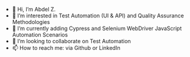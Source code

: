 - 👋 Hi, I’m Abdel Z.
- 👀 I’m interested in Test Automation (UI & API) and Quality Assurance Methodologies
- 🌱 I’m currently adding Cypress and Selenium WebDriver JavaScript Automation Scenarios
- 💞️ I’m looking to collaborate on Test Automation
- 📫 How to reach me: via Github or LinkedIn
